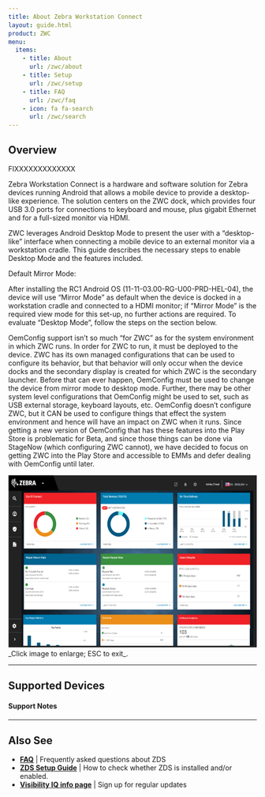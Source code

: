 ```yaml
---
title: About Zebra Workstation Connect
layout: guide.html
product: ZWC
menu:
  items:
    - title: About
      url: /zwc/about
    - title: Setup
      url: /zwc/setup
    - title: FAQ
      url: /zwc/faq
    - icon: fa fa-search
      url: /zwc/search
---
```


## Overview

FIXXXXXXXXXXXXX

Zebra Workstation Connect is a hardware and software solution for Zebra devices running Android that allows a mobile device to provide a desktop-like experience. The solution centers on the ZWC dock, which provides four USB 3.0 ports for connections to keyboard and mouse, plus gigabit Ethernet and for a full-sized monitor via HDMI. 

ZWC leverages Android Desktop Mode to present the user with a “desktop-like” interface when connecting a mobile device to an external monitor via a workstation cradle. This guide describes the necessary steps to enable Desktop Mode and the features included.  

Default Mirror Mode: 

After installing the RC1 Android OS (11-11-03.00-RG-U00-PRD-HEL-04), the device will use “Mirror Mode” as default when the device is docked in a workstation cradle and connected to a HDMI monitor; if “Mirror Mode” is the required view mode for this set-up, no further actions are required. To evaluate “Desktop Mode”, follow the steps on the section below.  

OemConfig support isn’t so much “for ZWC” as for the system environment in which ZWC runs.  In order for ZWC to run, it must be deployed to the device.  ZWC has its own managed configurations that can be used to configure its behavior, but that behavior will only occur when the device docks and the secondary display is created for which ZWC is the secondary launcher.  Before that can ever happen, OemConfig must be used to change the device from mirror mode to desktop mode.  Further, there may be other system level configurations that OemConfig might be used to set, such as USB external storage, keyboard layouts, etc.  OemConfig doesn’t configure ZWC, but it CAN be used to configure things that effect the system environment and hence will have an impact on ZWC when it runs.  Since getting a new version of OemConfig that has these features into the Play Store is problematic for Beta, and since those things can be done via StageNow (which configuring ZWC cannot), we have decided to focus on getting ZWC into the Play Store and accessible to EMMs and defer dealing with OemConfig until later.


<img alt="image" style="height:350px" src="VisibilityIQ_dashboard.png"/>
_Click image to enlarge; ESC to exit_. 
<br>

-----

## Supported Devices

#### Support Notes

-----

## Also See

* **[FAQ](../faq)** | Frequently asked questions about ZDS
* **[ZDS Setup Guide](../setup)** | How to check whether ZDS is installed and/or enabled.
* **[Visibility IQ info page](https://www.zebra.com/us/en/blog/posts/2019/zebra-operational-visibility-services-is-now-visibilityiq-foresight.html)** | Sign up for regular updates

